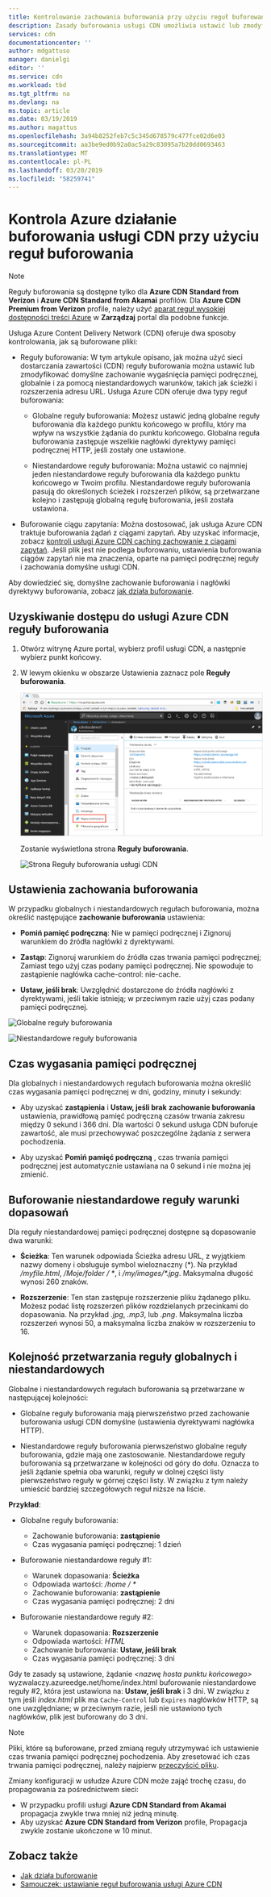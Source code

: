 ```yaml
---
title: Kontrolowanie zachowania buforowania przy użyciu reguł buforowania w usłudze Azure CDN | Dokumentacja firmy Microsoft
description: Zasady buforowania usługi CDN umożliwia ustawić lub zmodyfikować domyślne zachowanie wygaśnięcia pamięci podręcznej, globalnie i za pomocą warunków, takich jak ścieżki i rozszerzenia adresu URL.
services: cdn
documentationcenter: ''
author: mdgattuso
manager: danielgi
editor: ''
ms.service: cdn
ms.workload: tbd
ms.tgt_pltfrm: na
ms.devlang: na
ms.topic: article
ms.date: 03/19/2019
ms.author: magattus
ms.openlocfilehash: 3a94b8252feb7c5c345d678579c477fce02d6e03
ms.sourcegitcommit: aa3be9ed0b92a0ac5a29c83095a7b20dd0693463
ms.translationtype: MT
ms.contentlocale: pl-PL
ms.lasthandoff: 03/20/2019
ms.locfileid: "58259741"
---
```

# <a name="control-azure-cdn-caching-behavior-with-caching-rules"></a>Kontrola Azure działanie buforowania usługi CDN przy użyciu reguł buforowania

> [!NOTE] 
> Reguły buforowania są dostępne tylko dla **Azure CDN Standard from Verizon** i **Azure CDN Standard from Akamai** profilów. Dla **Azure CDN Premium from Verizon** profile, należy użyć [aparat reguł wysokiej dostępności treści Azure](cdn-rules-engine.md) w **Zarządzaj** portal dla podobne funkcje.
 
Usługa Azure Content Delivery Network (CDN) oferuje dwa sposoby kontrolowania, jak są buforowane pliki: 

- Reguły buforowania: W tym artykule opisano, jak można użyć sieci dostarczania zawartości (CDN) reguły buforowania można ustawić lub zmodyfikować domyślne zachowanie wygaśnięcia pamięci podręcznej, globalnie i za pomocą niestandardowych warunków, takich jak ścieżki i rozszerzenia adresu URL. Usługa Azure CDN oferuje dwa typy reguł buforowania:

   - Globalne reguły buforowania: Możesz ustawić jedną globalne reguły buforowania dla każdego punktu końcowego w profilu, który ma wpływ na wszystkie żądania do punktu końcowego. Globalna reguła buforowania zastępuje wszelkie nagłówki dyrektywy pamięci podręcznej HTTP, jeśli zostały one ustawione.

   - Niestandardowe reguły buforowania: Można ustawić co najmniej jeden niestandardowe reguły buforowania dla każdego punktu końcowego w Twoim profilu. Niestandardowe reguły buforowania pasują do określonych ścieżek i rozszerzeń plików, są przetwarzane kolejno i zastępują globalną regułę buforowania, jeśli została ustawiona. 

- Buforowanie ciągu zapytania: Można dostosować, jak usługa Azure CDN traktuje buforowania żądań z ciągami zapytań. Aby uzyskać informacje, zobacz [kontroli usługi Azure CDN caching zachowanie z ciągami zapytań](cdn-query-string.md). Jeśli plik jest nie podlega buforowaniu, ustawienia buforowania ciągów zapytań nie ma znaczenia, oparte na pamięci podręcznej reguły i zachowania domyślne usługi CDN.

Aby dowiedzieć się, domyślne zachowanie buforowania i nagłówki dyrektywy buforowania, zobacz [jak działa buforowanie](cdn-how-caching-works.md). 


## <a name="accessing-azure-cdn-caching-rules"></a>Uzyskiwanie dostępu do usługi Azure CDN reguły buforowania

1. Otwórz witrynę Azure portal, wybierz profil usługi CDN, a następnie wybierz punkt końcowy.

2. W lewym okienku w obszarze Ustawienia zaznacz pole **Reguły buforowania**.

   ![Przycisk Reguły buforowania usługi CDN](./media/cdn-caching-rules/cdn-caching-rules-btn.png)

   Zostanie wyświetlona strona **Reguły buforowania**.

   ![Strona Reguły buforowania usługi CDN](./media/cdn-caching-rules/cdn-caching-rules-page.png)


## <a name="caching-behavior-settings"></a>Ustawienia zachowania buforowania
W przypadku globalnych i niestandardowych regułach buforowania, można określić następujące **zachowanie buforowania** ustawienia:

- **Pomiń pamięć podręczną**: Nie w pamięci podręcznej i Zignoruj warunkiem do źródła nagłówki z dyrektywami.

- **Zastąp**: Zignoruj warunkiem do źródła czas trwania pamięci podręcznej; Zamiast tego użyj czas podany pamięci podręcznej. Nie spowoduje to zastąpienie nagłówka cache-control: nie-cache.

- **Ustaw, jeśli brak**: Uwzględnić dostarczone do źródła nagłówki z dyrektywami, jeśli takie istnieją; w przeciwnym razie użyj czas podany pamięci podręcznej.

![Globalne reguły buforowania](./media/cdn-caching-rules/cdn-global-caching-rules.png)

![Niestandardowe reguły buforowania](./media/cdn-caching-rules/cdn-custom-caching-rules.png)

## <a name="cache-expiration-duration"></a>Czas wygasania pamięci podręcznej
Dla globalnych i niestandardowych regułach buforowania można określić czas wygasania pamięci podręcznej w dni, godziny, minuty i sekundy:

- Aby uzyskać **zastąpienia** i **Ustaw, jeśli brak** **zachowanie buforowania** ustawienia, prawidłową pamięć podręczną czasów trwania zakresu między 0 sekund i 366 dni. Dla wartości 0 sekund usługa CDN buforuje zawartość, ale musi przechowywać poszczególne żądania z serwera pochodzenia.

- Aby uzyskać **Pomiń pamięć podręczną** , czas trwania pamięci podręcznej jest automatycznie ustawiana na 0 sekund i nie można jej zmienić.

## <a name="custom-caching-rules-match-conditions"></a>Buforowanie niestandardowe reguły warunki dopasowań

Dla reguły niestandardowej pamięci podręcznej dostępne są dopasowanie dwa warunki:
 
- **Ścieżka**: Ten warunek odpowiada Ścieżka adresu URL, z wyjątkiem nazwy domeny i obsługuje symbol wieloznaczny (\*). Na przykład _/myfile.html_, _/Moje/folder / *_, i _/my/images/*.jpg_. Maksymalna długość wynosi 260 znaków.

- **Rozszerzenie**: Ten stan zastępuje rozszerzenie pliku żądanego pliku. Możesz podać listę rozszerzeń plików rozdzielanych przecinkami do dopasowania. Na przykład _.jpg_, _.mp3_, lub _.png_. Maksymalna liczba rozszerzeń wynosi 50, a maksymalna liczba znaków w rozszerzeniu to 16. 

## <a name="global-and-custom-rule-processing-order"></a>Kolejność przetwarzania reguły globalnych i niestandardowych
Globalne i niestandardowych regułach buforowania są przetwarzane w następującej kolejności:

- Globalne reguły buforowania mają pierwszeństwo przed zachowanie buforowania usługi CDN domyślne (ustawienia dyrektywami nagłówka HTTP). 

- Niestandardowe reguły buforowania pierwszeństwo globalne reguły buforowania, gdzie mają one zastosowanie. Niestandardowe reguły buforowania są przetwarzane w kolejności od góry do dołu. Oznacza to jeśli żądanie spełnia oba warunki, reguły w dolnej części listy pierwszeństwo reguły w górnej części listy. W związku z tym należy umieścić bardziej szczegółowych reguł niższe na liście.

**Przykład**:
- Globalne reguły buforowania: 
   - Zachowanie buforowania: **zastąpienie**
   - Czas wygasania pamięci podręcznej: 1 dzień

- Buforowanie niestandardowe reguły #1:
   - Warunek dopasowania: **Ścieżka**
   - Odpowiada wartości:   _/home / *_
   - Zachowanie buforowania: **zastąpienie**
   - Czas wygasania pamięci podręcznej: 2 dni

- Buforowanie niestandardowe reguły #2:
   - Warunek dopasowania: **Rozszerzenie**
   - Odpowiada wartości: _HTML_
   - Zachowanie buforowania: **Ustaw, jeśli brak**
   - Czas wygasania pamięci podręcznej: 3 dni

Gdy te zasady są ustawione, żądanie  _&lt;nazwę hosta punktu końcowego&gt;_ wyzwalaczy.azureedge.net/home/index.html buforowanie niestandardowe reguły #2, która jest ustawiona na: **Ustaw, jeśli brak** i 3 dni. W związku z tym jeśli *index.html* plik ma `Cache-Control` lub `Expires` nagłówków HTTP, są one uwzględniane; w przeciwnym razie, jeśli nie ustawiono tych nagłówków, plik jest buforowany do 3 dni.

> [!NOTE] 
> Pliki, które są buforowane, przed zmianą reguły utrzymywać ich ustawienie czas trwania pamięci podręcznej pochodzenia. Aby zresetować ich czas trwania pamięci podręcznej, należy najpierw [przeczyścić pliku](cdn-purge-endpoint.md). 
>
> Zmiany konfiguracji w usłudze Azure CDN może zająć trochę czasu, do propagowania za pośrednictwem sieci: 
> - W przypadku profili usługi **Azure CDN Standard from Akamai** propagacja zwykle trwa mniej niż jedną minutę. 
> - Aby uzyskać **Azure CDN Standard from Verizon** profile, Propagacja zwykle zostanie ukończone w 10 minut.  
>

## <a name="see-also"></a>Zobacz także

- [Jak działa buforowanie](cdn-how-caching-works.md)
- [Samouczek: ustawianie reguł buforowania usługi Azure CDN](cdn-caching-rules-tutorial.md)
